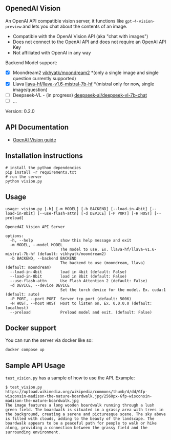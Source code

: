 OpenedAI Vision
---------------

An OpenAI API compatible vision server, it functions like `gpt-4-vision-preview` and lets you chat about the contents of an image.

- Compatible with the OpenAI Vision API (aka "chat with images")
- Does not connect to the OpenAI API and does not require an OpenAI API Key
- Not affiliated with OpenAI in any way

Backend Model support:
- [X] Moondream2 [vikhyatk/moondream2](https://huggingface.co/vikhyatk/moondream2) *(only a single image and single question currently supported)
- [X] Llava [llava-hf/llava-v1.6-mistral-7b-hf](https://huggingface.co/llava-hf/llava-v1.6-mistral-7b-hf) *(mistral only for now, single image/question)
- [ ] Deepseek-VL - (in progress) [deepseek-ai/deepseek-vl-7b-chat](https://huggingface.co/deepseek-ai/deepseek-vl-7b-chat)
- [ ] ...

Version: 0.2.0


API Documentation
-----------------

* [OpenAI Vision guide](https://platform.openai.com/docs/guides/vision)

Installation instructions
-------------------------

```shell
# install the python dependencies
pip install -r requirements.txt
# run the server
python vision.py
```

Usage
-----

```
usage: vision.py [-h] [-m MODEL] [-b BACKEND] [--load-in-4bit] [--load-in-8bit] [--use-flash-attn] [-d DEVICE] [-P PORT] [-H HOST] [--preload]

OpenedAI Vision API Server

options:
  -h, --help            show this help message and exit
  -m MODEL, --model MODEL
                        The model to use, Ex. llava-hf/llava-v1.6-mistral-7b-hf (default: vikhyatk/moondream2)
  -b BACKEND, --backend BACKEND
                        The backend to use (moondream, llava) (default: moondream)
  --load-in-4bit        load in 4bit (default: False)
  --load-in-8bit        load in 8bit (default: False)
  --use-flash-attn      Use Flash Attention 2 (default: False)
  -d DEVICE, --device DEVICE
                        Set the torch device for the model. Ex. cuda:1 (default: auto)
  -P PORT, --port PORT  Server tcp port (default: 5006)
  -H HOST, --host HOST  Host to listen on, Ex. 0.0.0.0 (default: localhost)
  --preload             Preload model and exit. (default: False)
```

Docker support
--------------

You can run the server via docker like so:
```shell
docker compose up
```

Sample API Usage
----------------

`test_vision.py` has a sample of how to use the API.
Example:
```
$ test_vision.py https://upload.wikimedia.org/wikipedia/commons/thumb/d/dd/Gfp-wisconsin-madison-the-nature-boardwalk.jpg/2560px-Gfp-wisconsin-madison-the-nature-boardwalk.jpg
The image features a long wooden boardwalk running through a lush green field. The boardwalk is situated in a grassy area with trees in the background, creating a serene and picturesque scene. The sky above is filled with clouds, adding to the beauty of the landscape. The boardwalk appears to be a peaceful path for people to walk or hike along, providing a connection between the grassy field and the surrounding environment.
```
